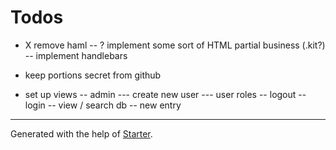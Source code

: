 # Todos

- X remove haml
-- ? implement some sort of HTML partial business (.kit?)
-- implement handlebars
- keep portions secret from github

- set up views
-- admin
--- create new user 
--- user roles
-- logout
-- login
-- view / search db
-- new entry

***

Generated with the help of [Starter](https://github.com/zachwolf/Starter).